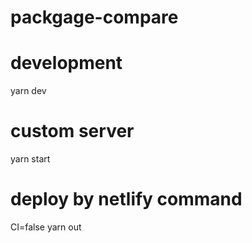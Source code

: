 # packgage-compare

# development
yarn dev

# custom server
yarn start

# deploy by netlify command
CI=false yarn out
